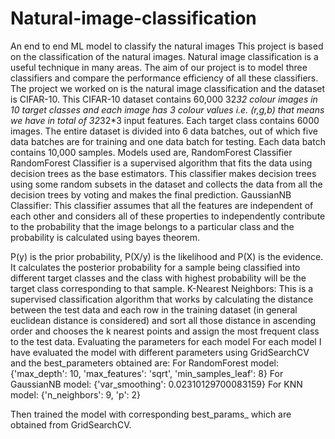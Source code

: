 # Natural-image-classification
An end to end ML model to classify the natural images
This project is based on the classification of the natural images. Natural image classification is a useful technique in many areas. The aim of our project is to model three classifiers and compare the performance efficiency of all these classifiers.
The project we worked on is the natural image classification and the dataset is CIFAR-10. This CIFAR-10 dataset contains 60,000 32*32 colour images in 10 target classes and each image has 3 colour values i.e. (r,g,b) that means we have in total of 32*32*3 input features. Each target class contains 6000 images. The entire dataset is divided into 6 data batches, out of which five data batches are for training and one data batch for testing. Each data batch contains 10,000 samples.
Models used are,
RandomForest Classifier
RandomForest Classifier is a supervised algorithm that fits the data using decision trees as the base estimators. This classifier makes decision trees using some random subsets in the dataset and collects the data from all the decision trees by voting and makes the final prediction.
GaussianNB Classifier:
This classifier assumes that all the features are independent of each other and considers all of these properties to independently contribute to the probability that the image belongs to a particular class and the probability is calculated using bayes theorem.
  
P(y) is the prior probability, P(X/y) is the likelihood and P(X) is the evidence. It calculates the posterior probability for a sample being classified into different target classes and the class with highest probability will be the target class corresponding to that sample.
K-Nearest Neighbors:
This is a supervised classification algorithm that works by calculating the distance between the test data and each row in the training dataset (in general euclidean distance is considered) and sort all those distance in ascending order and chooses the k nearest points and assign the most frequent class to the test data.
Evaluating the parameters for each model
For each model I have evaluated the model with different parameters using GridSearchCV and the best_parameters obtained are:
For RandomForest model:
{'max_depth': 10, 'max_features': 'sqrt', 'min_samples_leaf': 8}
For GaussianNB model:
{'var_smoothing': 0.02310129700083159}
For KNN model:
{'n_neighbors': 9, 'p': 2}

Then trained the model with corresponding best_params_ which are obtained from GridSearchCV.
